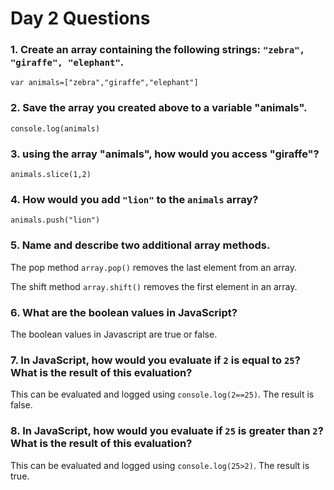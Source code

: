 # Day 2 Questions

### 1. Create an array containing the following strings: `"zebra", "giraffe", "elephant"`.

`var animals=["zebra","giraffe","elephant"]`


### 2. Save the array you created above to a variable "animals".

`console.log(animals)`

### 3. using the array "animals", how would you access "giraffe"?

`animals.slice(1,2)`


### 4. How would you add `"lion"` to the `animals` array?

`animals.push("lion")`

### 5. Name and describe two additional array methods.

The pop method ```array.pop()``` removes the last element from an array.

The shift method ```array.shift()``` removes the first element in an array.

### 6. What are the boolean values in JavaScript?

The boolean values in Javascript are true or false.

### 7. In JavaScript, how would you evaluate if `2` is equal to `25`? What is the result of this evaluation?

This can be evaluated and logged using ```console.log(2==25)```. The result is false.

### 8. In JavaScript, how would you evaluate if `25` is greater than `2`? What is the result of this evaluation?

This can be evaluated and logged using ```console.log(25>2)```. The result is true.
